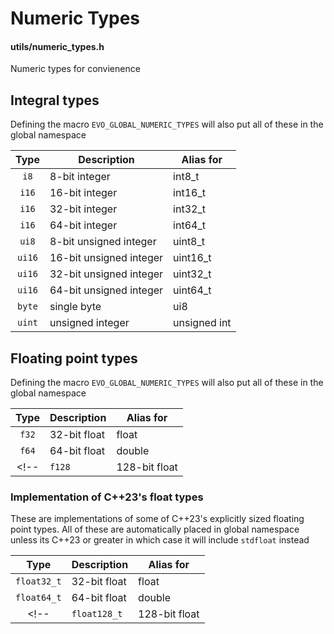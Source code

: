 # Numeric Types
#### utils/numeric_types.h

Numeric types for convienence

## Integral types
Defining the macro `EVO_GLOBAL_NUMERIC_TYPES` will also put all of these in the global namespace

| Type   | Description             | Alias for           |
|:------:|-------------------------|---------------------|
| `i8`   | 8-bit integer           | int8_t              |
| `i16`  | 16-bit integer          | int16_t             |
| `i16`  | 32-bit integer          | int32_t             |
| `i16`  | 64-bit integer          | int64_t             |
| `ui8`  | 8-bit unsigned integer  | uint8_t             |
| `ui16` | 16-bit unsigned integer | uint16_t            |
| `ui16` | 32-bit unsigned integer | uint32_t            |
| `ui16` | 64-bit unsigned integer | uint64_t            |
| `byte` | single byte             | ui8	             |
| `uint` | unsigned integer		   | unsigned int	     |


## Floating point types
Defining the macro `EVO_GLOBAL_NUMERIC_TYPES` will also put all of these in the global namespace

| Type   | Description   | Alias for           |
|:------:|---------------|---------------------|
| `f32`  | 32-bit float  | float               |
| `f64`  | 64-bit float  | double              |
<!-- | `f128` | 128-bit float | long double         | -->



### Implementation of C++23's float types
These are implementations of some of C++23's explicitly sized floating point types. All of these are automatically placed in global namespace unless its C++23 or greater in which case it will include `stdfloat` instead

| Type         | Description   | Alias for           |
|:------------:|---------------|---------------------|
| `float32_t`  | 32-bit float  | float               |
| `float64_t`  | 64-bit float  | double              |
<!-- | `float128_t` | 128-bit float | long double         | -->





